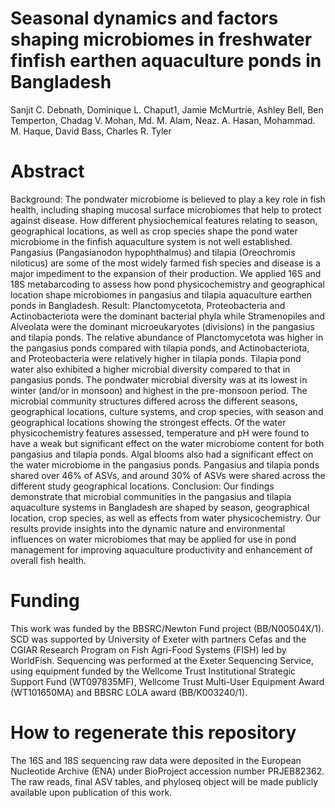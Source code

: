 # Seasonal dynamics and factors shaping microbiomes in freshwater finfish earthen aquaculture ponds in Bangladesh
Sanjit C. Debnath, Dominique L. Chaput1, Jamie McMurtrie, Ashley Bell, Ben Temperton, Chadag V. Mohan, Md. M. Alam, Neaz. A. Hasan, Mohammad. M. Haque, David Bass, Charles R. Tyler

# Abstract 
Background: The pondwater microbiome is believed to play a key role in fish health, including shaping mucosal surface microbiomes that help to protect against disease. How different physiochemical features relating to season, geographical locations, as well as crop species shape the pond water microbiome in the finfish aquaculture system is not well established. Pangasius (Pangasianodon hypophthalmus) and tilapia (Oreochromis niloticus) are some of the most widely farmed fish species and disease is a major impediment to the expansion of their production. We applied 16S and 18S metabarcoding to assess how pond physicochemistry and geographical location shape microbiomes in pangasius and tilapia aquaculture earthen ponds in Bangladesh.
Result: Planctomycetota, Proteobacteria and Actinobacteriota were the dominant bacterial phyla while Stramenopiles and Alveolata were the dominant microeukaryotes (divisions) in the pangasius and tilapia ponds. The relative abundance of Planctomycetota was higher in the pangasius ponds compared with tilapia ponds, and Actinobacteriota, and Proteobacteria were relatively higher in tilapia ponds. Tilapia pond water also exhibited a higher microbial diversity compared to that in pangasius ponds. The pondwater microbial diversity was at its lowest in winter (and/or in monsoon) and highest in the pre-monsoon period. The microbial community structures differed across the different seasons, geographical locations, culture systems, and crop species, with season and geographical locations showing the strongest effects. Of the water physicochemistry features assessed, temperature and pH were found to have a weak but significant effect on the water microbiome content for both pangasius and tilapia ponds. Algal blooms also had a significant effect on the water microbiome in the pangasius ponds. Pangasius and tilapia ponds shared over 46% of ASVs, and around 30% of ASVs were shared across the different study geographical locations.
Conclusion: Our findings demonstrate that microbial communities in the pangasius and tilapia aquaculture systems in Bangladesh are shaped by season, geographical location, crop species, as well as effects from water physicochemistry. Our results provide insights into the dynamic nature and environmental influences on water microbiomes that may be applied for use in pond management for improving aquaculture productivity and enhancement of overall fish health. 

# Funding
This work was funded by the BBSRC/Newton Fund project (BB/N00504X/1). SCD was supported by University of Exeter with partners Cefas and the CGIAR Research Program on Fish Agri-Food Systems (FISH) led by WorldFish. Sequencing was performed at the Exeter Sequencing Service, using equipment funded by the Wellcome Trust Institutional Strategic Support Fund (WT097835MF), Wellcome Trust Multi-User Equipment Award (WT101650MA) and BBSRC LOLA award (BB/K003240/1). 

# How to regenerate this repository
The 16S and 18S sequencing raw data were deposited in the European Nucleotide Archive (ENA) under BioProject accession number PRJEB82362. The raw reads, final ASV tables, and phyloseq object will be made publicly available upon publication of this work. 
